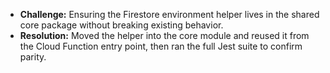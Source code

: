 - **Challenge:** Ensuring the Firestore environment helper lives in the shared core package without breaking existing behavior.
- **Resolution:** Moved the helper into the core module and reused it from the Cloud Function entry point, then ran the full Jest suite to confirm parity.
